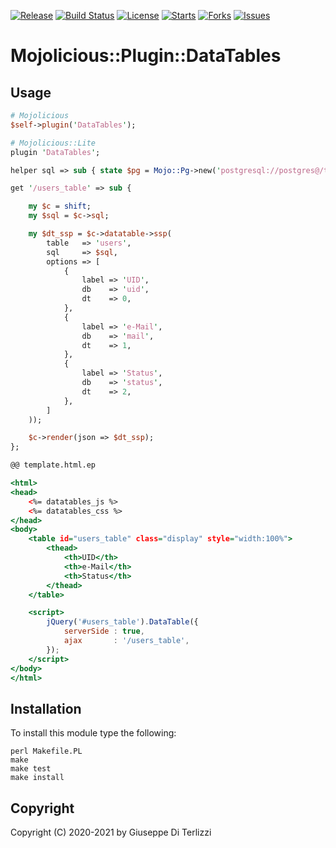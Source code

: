 [![Release](https://img.shields.io/github/release/giterlizzi/perl-Mojolicious-Plugin-DataTables.svg)](https://github.com/giterlizzi/perl-Mojolicious-Plugin-DataTables/releases) [![Build Status](https://travis-ci.org/giterlizzi/perl-Mojolicious-Plugin-DataTables.svg)](https://travis-ci.org/giterlizzi/perl-Mojolicious-Plugin-DataTables) [![License](https://img.shields.io/github/license/giterlizzi/perl-Mojolicious-Plugin-DataTables.svg)](https://github.com/giterlizzi/perl-Mojolicious-Plugin-DataTables) [![Starts](https://img.shields.io/github/stars/giterlizzi/perl-Mojolicious-Plugin-DataTables.svg)](https://github.com/giterlizzi/perl-Mojolicious-Plugin-DataTables) [![Forks](https://img.shields.io/github/forks/giterlizzi/perl-Mojolicious-Plugin-DataTables.svg)](https://github.com/giterlizzi/perl-Mojolicious-Plugin-DataTables) [![Issues](https://img.shields.io/github/issues/giterlizzi/perl-Mojolicious-Plugin-DataTables.svg)](https://github.com/giterlizzi/perl-Mojolicious-Plugin-DataTables/issues)

# Mojolicious::Plugin::DataTables

## Usage

```.pl
# Mojolicious
$self->plugin('DataTables');

# Mojolicious::Lite
plugin 'DataTables';

helper sql => sub { state $pg = Mojo::Pg->new('postgresql://postgres@/test') };

get '/users_table' => sub {

    my $c = shift;
    my $sql = $c->sql;

    my $dt_ssp = $c->datatable->ssp(
        table   => 'users',
        sql     => $sql,
        options => [
            {
                label => 'UID',
                db    => 'uid',
                dt    => 0,
            },
            {
                label => 'e-Mail',
                db    => 'mail',
                dt    => 1,
            },
            {
                label => 'Status',
                db    => 'status',
                dt    => 2,
            },
        ]
    ));

    $c->render(json => $dt_ssp);
};

```

```.html
@@ template.html.ep

<html>
<head>
    <%= datatables_js %>
    <%= datatables_css %>
</head>
<body>
    <table id="users_table" class="display" style="width:100%">
        <thead>
            <th>UID</th>
            <th>e-Mail</th>
            <th>Status</th>
        </thead>
    </table>

    <script>
        jQuery('#users_table').DataTable({
            serverSide : true,
            ajax       : '/users_table',
        });
    </script>
</body>
</html>
```

## Installation

To install this module type the following:

    perl Makefile.PL
    make
    make test
    make install

## Copyright

Copyright (C) 2020-2021 by Giuseppe Di Terlizzi
